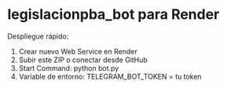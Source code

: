 # legislacionpba_bot para Render
Despliegue rápido:

1. Crear nuevo Web Service en Render
2. Subir este ZIP o conectar desde GitHub
3. Start Command: python bot.py
4. Variable de entorno: TELEGRAM_BOT_TOKEN = tu token
